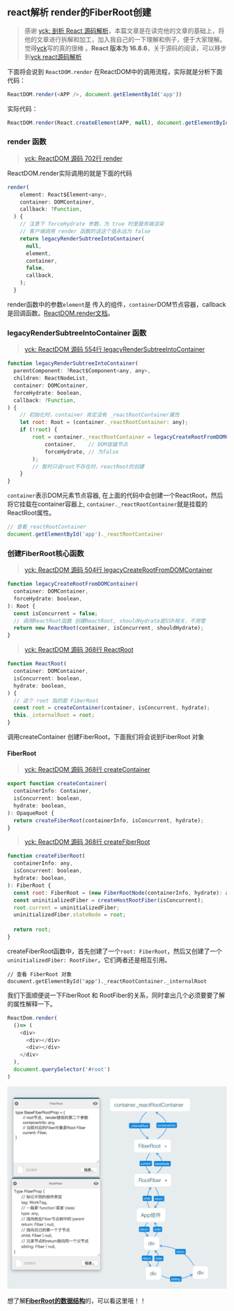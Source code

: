 ## react解析 render的FiberRoot创建

> 感谢 [yck: 剖析 React 源码解析](https://github.com/KieSun/Dream/issues/19)，本篇文章是在读完他的文章的基础上，将他的文章进行拆解和加工，加入我自己的一下理解和例子，便于大家理解。觉得[yck](https://github.com/KieSun)写的真的很棒 。**React 版本为 16.8.6**，关于源码的阅读，可以移步到[yck react源码解析](https://github.com/KieSun/react-interpretation)

下面将会说到 ```ReactDOM.render``` 在ReactDOM中的调用流程，实际就是分析下面代码：
```javascript
ReactDOM.render(<APP />, document.getElementById('app'))
```
实际代码：
```javascript
ReactDOM.render(React.createElement(APP, null), document.getElementById('app'));
```

### render 函数 
> [yck: ReactDOM 源码 702行 render](https://github.com/KieSun/react-interpretation/blob/master/packages/react-dom/src/client/ReactDOM.js#L702)

ReactDOM.render实际调用的就是下面的代码
```javascript
render(
    element: React$Element<any>,
    container: DOMContainer,
    callback: ?Function,
  ) {
    // 注意下 forceHydrate 参数，为 true 时是服务端渲染
    // 客户端调用 render 函数的话这个值永远为 false
    return legacyRenderSubtreeIntoContainer(
      null,
      element,
      container,
      false,
      callback,
    );
  }
```
render函数中的参数```element```是 传入的组件，```container```DOM节点容器，callback是回调函数。[ReactDOM.render文档](http://react.html.cn/docs/react-dom.html#render)。

### legacyRenderSubtreeIntoContainer 函数
> [yck: ReactDOM 源码 554行 legacyRenderSubtreeIntoContainer](https://github.com/KieSun/react-interpretation/blob/master/packages/react-dom/src/client/ReactDOM.js#L554)
```javascript
function legacyRenderSubtreeIntoContainer(
  parentComponent: ?React$Component<any, any>,
  children: ReactNodeList,
  container: DOMContainer,
  forceHydrate: boolean,
  callback: ?Function,
) {
    // 初始化时，container 肯定没有 _reactRootContainer属性
    let root: Root = (container._reactRootContainer: any);
    if (!root) {
        root = container._reactRootContainer = legacyCreateRootFromDOMContainer(
            container,    // DOM容器节点
            forceHydrate, // 为false
        );
        // 暂时只说root不存在时，reactRoot的创建
    }
}
```
```container```表示DOM元素节点容器, 在上面的代码中会创建一个ReactRoot，然后将它挂载在container容器上, ```container._reactRootContainer```就是挂载的ReactRoot属性。
```javascript
// 查看_reactRootContainer
document.getElementById('app')._reactRootContainer
```

### 创建FiberRoot核心函数
> [yck: ReactDOM 源码 504行 legacyCreateRootFromDOMContainer](https://github.com/KieSun/react-interpretation/blob/master/packages/react-dom/src/client/ReactDOM.js#L504)
```javascript
function legacyCreateRootFromDOMContainer(
  container: DOMContainer,
  forceHydrate: boolean,
): Root {
  const isConcurrent = false;
  // 调用ReactRoot函数 创建ReactRoot, shouldHydrate是SSR相关，不用管
  return new ReactRoot(container, isConcurrent, shouldHydrate);
}
```
> [yck: ReactDOM 源码 368行 ReactRoot](https://github.com/KieSun/react-interpretation/blob/master/packages/react-dom/src/client/ReactDOM.js#L368)
```javascript
function ReactRoot(
  container: DOMContainer,
  isConcurrent: boolean,
  hydrate: boolean,
) {
  // 这个 root 指的是 FiberRoot
  const root = createContainer(container, isConcurrent, hydrate);
  this._internalRoot = root;
}
```
调用createContainer 创建FiberRoot，下面我们将会说到FiberRoot 对象

#### FiberRoot
> [yck: ReactDOM 源码 368行 createContainer](https://github.com/KieSun/react-interpretation/blob/master/packages/react-reconciler/src/ReactFiberReconciler.js#L276)
```javascript
export function createContainer(
  containerInfo: Container,
  isConcurrent: boolean,
  hydrate: boolean,
): OpaqueRoot {
  return createFiberRoot(containerInfo, isConcurrent, hydrate);
}
```
> [yck: ReactDOM 源码 368行 createFiberRoot](https://github.com/KieSun/react-interpretation/blob/master/packages/react-reconciler/src/ReactFiberRoot.js#L168)
```javascript
function createFiberRoot(
  containerInfo: any,
  isConcurrent: boolean,
  hydrate: boolean,
): FiberRoot {
  const root: FiberRoot = (new FiberRootNode(containerInfo, hydrate): any);
  const uninitializedFiber = createHostRootFiber(isConcurrent);
  root.current = uninitializedFiber;
  uninitializedFiber.stateNode = root;

  return root;
}
```
createFiberRoot函数中，首先创建了一个```root: FiberRoot```，然后又创建了一个```uninitializedFiber: RootFiber```，它们两者还是相互引用。
```
// 查看 FiberRoot 对象
document.getElementById('app')._reactRootContainer._internalRoot
```
我们下面顺便说一下FiberRoot 和 RootFiber的关系，同时拿出几个必须要要了解的属性解释一下。
```javascript
ReactDom.render(
  ()=> (
    <div>
      <div></div>
      <div></div>
    </div>
  ), 
  document.querySelector('#root')
)
```

![img](https://raw.githubusercontent.com/AttemptWeb/Record/master/Img/1565408715828%20.jpg)

想了解[**FiberRoot的数据结构**](https://react.jokcy.me/book/api/react-structure.html)的，可以看这里哦！！
